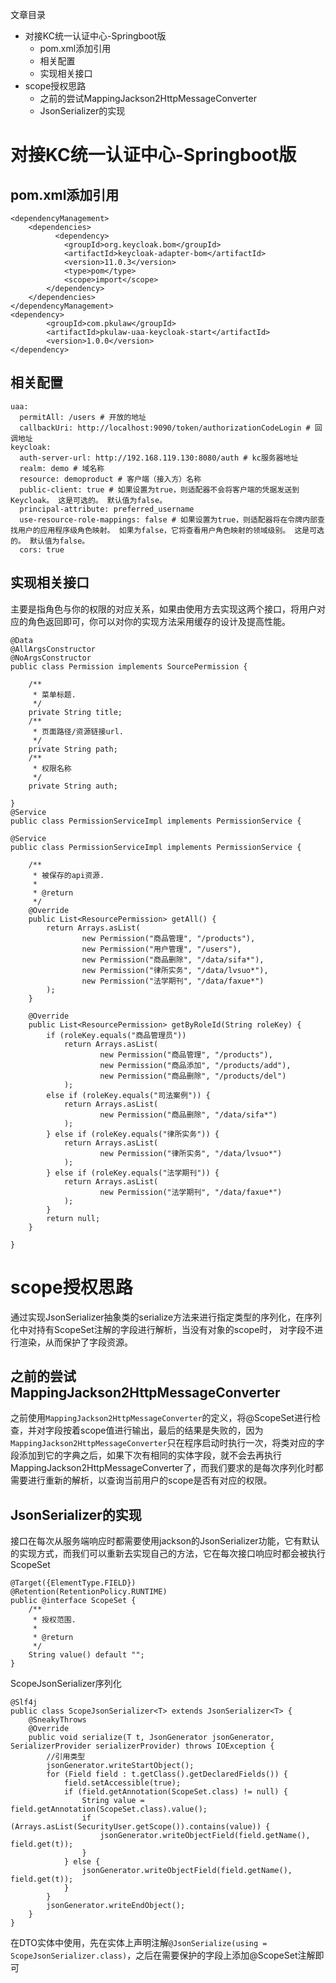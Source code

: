 文章目录
* 对接KC统一认证中心-Springboot版
  * pom.xml添加引用
  * 相关配置
  * 实现相关接口
* scope授权思路
  * 之前的尝试MappingJackson2HttpMessageConverter
  * JsonSerializer的实现


# 对接KC统一认证中心-Springboot版
## pom.xml添加引用
```
<dependencyManagement>
    <dependencies>
          <dependency>
            <groupId>org.keycloak.bom</groupId>
            <artifactId>keycloak-adapter-bom</artifactId>
            <version>11.0.3</version>
            <type>pom</type>
            <scope>import</scope>
        </dependency>
    </dependencies>
</dependencyManagement>
<dependency>
        <groupId>com.pkulaw</groupId>
        <artifactId>pkulaw-uaa-keycloak-start</artifactId>
        <version>1.0.0</version>
</dependency>
```
## 相关配置
```$xslt
uaa:
  permitAll: /users # 开放的地址
  callbackUri: http://localhost:9090/token/authorizationCodeLogin # 回调地址
keycloak:
  auth-server-url: http://192.168.119.130:8080/auth # kc服务器地址
  realm: demo # 域名称
  resource: demoproduct # 客户端（接入方）名称
  public-client: true # 如果设置为true，则适配器不会将客户端的凭据发送到Keycloak。 这是可选的。 默认值为false。
  principal-attribute: preferred_username
  use-resource-role-mappings: false # 如果设置为true，则适配器将在令牌内部查找用户的应用程序级角色映射。 如果为false，它将查看用户角色映射的领域级别。 这是可选的。 默认值为false。
  cors: true
```
## 实现相关接口
主要是指角色与你的权限的对应关系，如果由使用方去实现这两个接口，将用户对应的角色返回即可，你可以对你的实现方法采用缓存的设计及提高性能。
```$xslt
@Data
@AllArgsConstructor
@NoArgsConstructor
public class Permission implements SourcePermission {

    /**
     * 菜单标题.
     */
    private String title;
    /**
     * 页面路径/资源链接url.
     */
    private String path;
    /**
     * 权限名称
     */
    private String auth;

}
@Service
public class PermissionServiceImpl implements PermissionService {
    
@Service
public class PermissionServiceImpl implements PermissionService {

    /**
     * 被保存的api资源.
     *
     * @return
     */
    @Override
    public List<ResourcePermission> getAll() {
        return Arrays.asList(
                new Permission("商品管理", "/products"),
                new Permission("用户管理", "/users"),
                new Permission("商品删除", "/data/sifa*"),
                new Permission("律所实务", "/data/lvsuo*"),
                new Permission("法学期刊", "/data/faxue*")
        );
    }

    @Override
    public List<ResourcePermission> getByRoleId(String roleKey) {
        if (roleKey.equals("商品管理员"))
            return Arrays.asList(
                    new Permission("商品管理", "/products"),
                    new Permission("商品添加", "/products/add"),
                    new Permission("商品删除", "/products/del")
            );
        else if (roleKey.equals("司法案例")) {
            return Arrays.asList(
                    new Permission("商品删除", "/data/sifa*")
            );
        } else if (roleKey.equals("律所实务")) {
            return Arrays.asList(
                    new Permission("律所实务", "/data/lvsuo*")
            );
        } else if (roleKey.equals("法学期刊")) {
            return Arrays.asList(
                    new Permission("法学期刊", "/data/faxue*")
            );
        }
        return null;
    }

}

```
# scope授权思路
通过实现JsonSerializer抽象类的serialize方法来进行指定类型的序列化，在序列化中对持有ScopeSet注解的字段进行解析，当没有对象的scope时，
对字段不进行渲染，从而保护了字段资源。

## 之前的尝试MappingJackson2HttpMessageConverter
之前使用`MappingJackson2HttpMessageConverter`的定义，将@ScopeSet进行检查，并对字段按着scope值进行输出，最后的结果是失败的，因为
`MappingJackson2HttpMessageConverter`只在程序启动时执行一次，将类对应的字段添加到它的字典之后，如果下次有相同的实体字段，就不会去再执行
MappingJackson2HttpMessageConverter了，而我们要求的是每次序列化时都需要进行重新的解析，以查询当前用户的scope是否有对应的权限。

## JsonSerializer的实现
接口在每次从服务端响应时都需要使用jackson的JsonSerializer功能，它有默认的实现方式，而我们可以重新去实现自己的方法，它在每次接口响应时都会被执行
ScopeSet

```$xslt
@Target({ElementType.FIELD})
@Retention(RetentionPolicy.RUNTIME)
public @interface ScopeSet {
    /**
     * 授权范围.
     *
     * @return
     */
    String value() default "";
}

```
ScopeJsonSerializer序列化
```$xslt
@Slf4j
public class ScopeJsonSerializer<T> extends JsonSerializer<T> {
    @SneakyThrows
    @Override
    public void serialize(T t, JsonGenerator jsonGenerator, SerializerProvider serializerProvider) throws IOException {
        //引用类型
        jsonGenerator.writeStartObject();
        for (Field field : t.getClass().getDeclaredFields()) {
            field.setAccessible(true);
            if (field.getAnnotation(ScopeSet.class) != null) {
                String value = field.getAnnotation(ScopeSet.class).value();
                if (Arrays.asList(SecurityUser.getScope()).contains(value)) {
                    jsonGenerator.writeObjectField(field.getName(), field.get(t));
                }
            } else {
                jsonGenerator.writeObjectField(field.getName(), field.get(t));
            }
        }
        jsonGenerator.writeEndObject();
    }
}
```
在DTO实体中使用，先在实体上声明注解`@JsonSerialize(using = ScopeJsonSerializer.class)`，之后在需要保护的字段上添加@ScopeSet注解即可